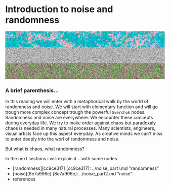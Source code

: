 # Introduction to noise and randomness
![image](../../images/tutorial_noise_sverchok/tri_noise.png)
### A brief parenthesis...

In this reading we will enter with a metaphorical walk by the world of randomness
and noise.
We will start with elementary function and will go trough more complex concept
trough the powerful `Sverchok` nodes.
Randomness and noise are everywhere. We encounter these concepts during everyday life.
We try to make order against chaos but paradoxaly chaos is needed in many natural processes. Many scientists, engineers, visual artists face up this aspect everyday.
As creative minds we can't miss to enter deeply into the worl of randomness and noise.

But what is chaos, what randomness?

In the next sections i will explain it... with some nodes.

- [randomness][cc9ce317]
[cc9ce317]: ../noise_part1.md "randomness"
- [noise][8e7a996e]
[8e7a996e]: ../noise_part2.md "noise"
- references
